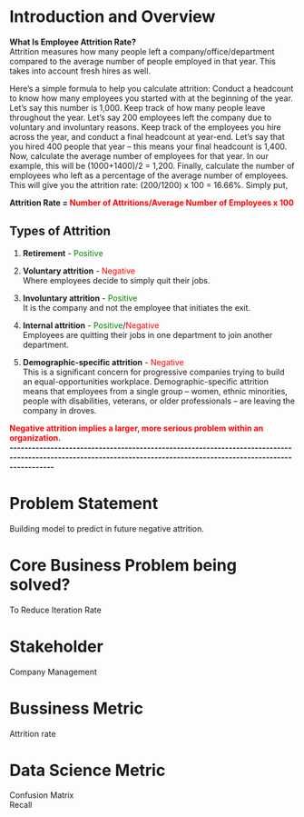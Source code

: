 # Introduction and Overview

<B>What Is Employee Attrition Rate?</B><BR>
Attrition measures how many people left a company/office/department compared to the average number of people employed in that year. This takes into account fresh hires as well. 

Here’s a simple formula to help you calculate attrition:
Conduct a headcount to know how many employees you started with at the beginning of the year. Let’s say this number is 1,000.
Keep track of how many people leave throughout the year. Let’s say 200 employees left the company due to voluntary and involuntary reasons.
Keep track of the employees you hire across the year, and conduct a final headcount at year-end. Let’s say that you hired 400 people that year – this means your final headcount is 1,400.
Now, calculate the average number of employees for that year. In our example, this will be (1000+1400)/2 = 1,200.
Finally, calculate the number of employees who left as a percentage of the average number of employees. This will give you the attrition rate: (200/1200) x 100 = 16.66%.
Simply put,

<B>Attrition Rate = <font color="red">Number of Attritions/Average Number of Employees x 100</font></B>


## Types of Attrition
1. <b>Retirement</b> - <font color="green">Positive</font><br>

2. <b>Voluntary attrition</b> - <font color="red">Negative</font><br>
    Where employees decide to simply quit their jobs.

3. <b>Involuntary attrition</b> - <font color="green">Positive</font><br>
    It is the company and not the employee that initiates the exit.

4. <b>Internal attrition</b> - <font color="green">Positive</font>/<font color="red">Negative</font><br>
    Employees are quitting their jobs in one department to join another department.

5. <b>Demographic-specific attrition</b> - <font color="red">Negative</font><br>
    This is a significant concern for progressive companies trying to build an equal-opportunities workplace.      Demographic-specific attrition means that employees from a single group – women, ethnic minorities, people with disabilities, veterans, or older professionals – are leaving the company in droves.<br>
    

<B><font color="red">Negative attrition implies a larger, more serious problem within an organization.</font></B><br> 
<B>--------------------------------------------------------------------------------------------------------------------------------------------------------------------</B>

# Problem Statement
Building model to predict in future negative attrition. 

# Core Business Problem being solved?
To Reduce Iteration Rate

# Stakeholder
Company Management

# Bussiness Metric
Attrition rate
# Data Science Metric
Confusion Matrix<br>
Recall

